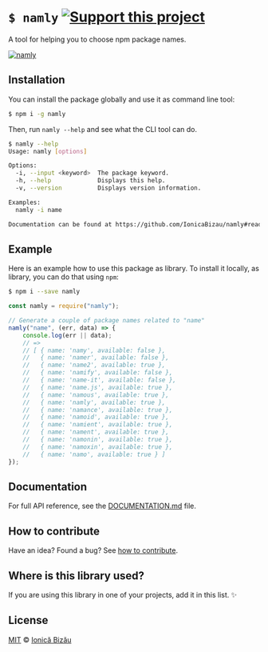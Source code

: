 # `$ namly` [![Support this project][donate-now]][paypal-donations]

A tool for helping you to choose npm package names.

[![namly](http://i.imgur.com/zI93Tlz.png)](#)

## Installation

You can install the package globally and use it as command line tool:

```sh
$ npm i -g namly
```

Then, run `namly --help` and see what the CLI tool can do.

```sh
$ namly --help
Usage: namly [options]

Options:
  -i, --input <keyword>  The package keyword.         
  -h, --help             Displays this help.          
  -v, --version          Displays version information.

Examples:
  namly -i name

Documentation can be found at https://github.com/IonicaBizau/namly#readme
```

## Example

Here is an example how to use this package as library. To install it locally, as library, you can do that using `npm`:

```sh
$ npm i --save namly
```

```js
const namly = require("namly");

// Generate a couple of package names related to "name"
namly("name", (err, data) => {
    console.log(err || data);
    // =>
    // [ { name: 'namy', available: false },
    //   { name: 'namer', available: false },
    //   { name: 'name2', available: true },
    //   { name: 'namify', available: false },
    //   { name: 'name-it', available: false },
    //   { name: 'name.js', available: true },
    //   { name: 'namous', available: true },
    //   { name: 'namly', available: true },
    //   { name: 'namance', available: true },
    //   { name: 'namoid', available: true },
    //   { name: 'namient', available: true },
    //   { name: 'nament', available: true },
    //   { name: 'namonin', available: true },
    //   { name: 'namoxin', available: true },
    //   { name: 'namo', available: true } ]
});
```

## Documentation

For full API reference, see the [DOCUMENTATION.md][docs] file.

## How to contribute
Have an idea? Found a bug? See [how to contribute][contributing].

## Where is this library used?
If you are using this library in one of your projects, add it in this list. :sparkles:

## License

[MIT][license] © [Ionică Bizău][website]

[paypal-donations]: https://www.paypal.com/cgi-bin/webscr?cmd=_s-xclick&hosted_button_id=RVXDDLKKLQRJW
[donate-now]: http://i.imgur.com/6cMbHOC.png

[license]: http://showalicense.com/?fullname=Ionic%C4%83%20Biz%C4%83u%20%3Cbizauionica%40gmail.com%3E%20(http%3A%2F%2Fionicabizau.net)&year=2015#license-mit
[website]: http://ionicabizau.net
[contributing]: /CONTRIBUTING.md
[docs]: /DOCUMENTATION.md